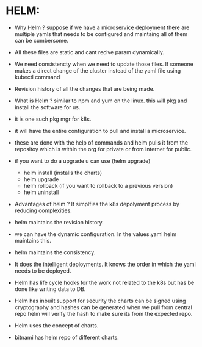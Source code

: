 # HELM:

- Why Helm ? suppose if we have a microservice deployment there are multiple yamls that needs to be configured and maintaing all of them can be cumbersome.
- All these files are static and cant recive param dynamically. 
- We need consistencty when we need to update those files. If someone makes a direct change of the cluster instead of the yaml file using kubectl command
- Revision history of all the changes that are being made.

- What is Helm ? similar to npm and yum on the linux. this will pkg and install the software for us.
- it is one such pkg mgr for k8s.
- it will have the entire configuration to pull and install a microservice.
- these are done with the help of commands and helm pulls it from the repositoy which is within the org for private or from internet for public.
- if you want to do a upgrade u can use (helm upgrade)
    - helm install (installs the charts)
    - helm upgrade
    - helm rollback (if you want to rollback to a previous version)
    - helm uninstall 


- Advantages of helm ? It simplfies the k8s depolyment process by reducing complexities.
- helm maintains the revision history.
- we can have the dynamic configuration. In the values.yaml helm maintains this.
- helm maintains the consistency.
- It does the intelligent deployments. It knows the order in which the yaml needs to be deployed.
- Helm has life cycle hooks for the work not related to the k8s but has be done like writing data to DB.
- Helm has inbuilt support for security the charts can be signed using cryptography and hashes can be generated when we pull from central repo helm will verify the hash to make sure its from the expected repo.


- Helm uses the concept of charts. 
- bitnami has helm repo of different charts.